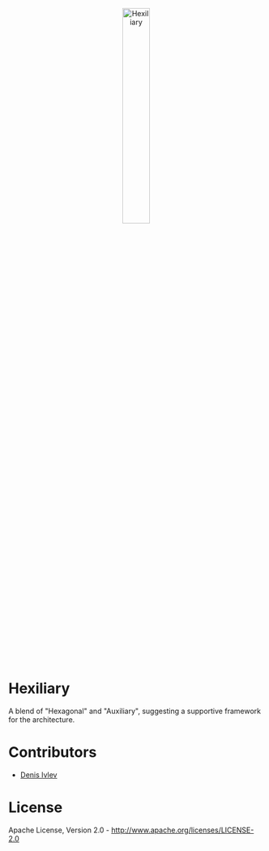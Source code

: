 <p align="center" width="100%">
    <img width="33%" src="./public/imgs/hexiliary.svg" alt="Hexiliary"> 
</p>

# Hexiliary
 
A blend of "Hexagonal" and "Auxiliary", suggesting a supportive framework for the architecture.

# Contributors

- [Denis Ivlev](https://github.com/ivlevdenis)

# License

Apache License, Version 2.0 - http://www.apache.org/licenses/LICENSE-2.0